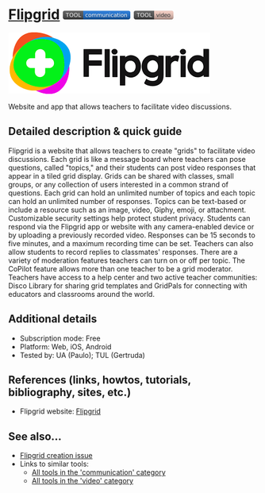 # [Flipgrid](https://flipgrid.com)  [<img src="images/communication.png" align="bottom">](https://github.com/e-CLOSE/Toolbox/issues?q=label%3A01_TOOL+label%3Acommunication) [<img src="images/video.png" align="bottom">](https://github.com/e-CLOSE/Toolbox/issues?q=label%3A01_TOOL+label%3Avideo)

![logo_flipgrid](images/FlipGrid.png)

Website and app that allows teachers to facilitate video discussions.


## Detailed description & quick guide

Flipgrid is a website that allows teachers to create "grids" to facilitate video discussions. Each grid is like a message board where teachers can pose questions, called "topics," and their students can post video responses that appear in a tiled grid display. Grids can be shared with classes, small groups, or any collection of users interested in a common strand of questions. Each grid can hold an unlimited number of topics and each topic can hold an unlimited number of responses. Topics can be text-based or include a resource such as an image, video, Giphy, emoji, or attachment. Customizable security settings help protect student privacy.
Students can respond via the Flipgrid app or website with any camera-enabled device or by uploading a previously recorded video. Responses can be 15 seconds to five minutes, and a maximum recording time can be set. Teachers can also allow students to record replies to classmates' responses. There are a variety of moderation features teachers can turn on or off per topic. The CoPilot feature allows more than one teacher to be a grid moderator. Teachers have access to a help center and two active teacher communities: Disco Library for sharing grid templates and GridPals for connecting with educators and classrooms around the world.


## Additional details

- Subscription mode: Free
- Platform: Web, iOS, Android
- Tested by: UA (Paulo); TUL (Gertruda)


## References (links, howtos, tutorials, bibliography, sites, etc.)

- Flipgrid website: [Flipgrid](https://flipgrid.com)


## See also...

- [Flipgrid creation issue](https://github.com/e-CLOSE/Toolbox/issues/137)
- Links to similar tools:
  - [All tools in the 'communication' category](https://github.com/e-CLOSE/Toolbox/issues?q=label%3A01_TOOL+label%3Acommunication)
  - [All tools in the 'video' category](https://github.com/e-CLOSE/Toolbox/issues?q=label%3A01_TOOL+label%3Avideo)
